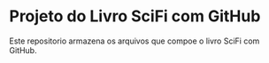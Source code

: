 # Projeto do Livro SciFi com GitHub

Este repositorio armazena os arquivos que compoe o livro SciFi com GitHub.